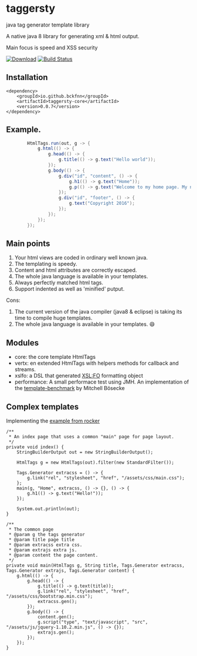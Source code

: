 # taggersty

java tag generator template library

A native java 8 library for generating xml & html output.

Main focus is speed and XSS security

[![Download](https://api.bintray.com/packages/bckfnn/maven/taggersty/images/download.svg)](https://bintray.com/bckfnn/maven/taggersty/_latestVersion)
[![Build Status](https://travis-ci.org/bckfnn/taggersty.svg?branch=master)](https://travis-ci.org/bckfnn/taggersty)

## Installation

    <dependency>
        <groupId>io.github.bckfnn</groupId>
        <artifactId>taggersty-core</artifactId>
        <version>0.0.7</version>
    </dependency>


## Example.

``` java
        HtmlTags.run(out, g -> {
            g.html(() -> {
                g.head(() -> {
                    g.title(() -> g.text("Hello world"));
                });
                g.body(() -> {
                    g.div("id", "content", () -> {
                        g.h1(() -> g.text("Home"));
                        g.p(() -> g.text("Welcome to my home page. My name is Finn"));
                    });
                    g.div("id", "footer", () -> {
                        g.text("Copyright 2016");
                    });
                });
            });
        });
```

## Main points

1. Your html views are coded in ordinary well known java.
2. The templating is speedy.
3. Content and html attributes are correctly escaped.
4. The whole java language is available in your templates.
5. Always perfectly matched html tags.
6. Support indented as well as 'minified' putput. 

Cons:

1. The current version of the java compiler (java8 & eclipse) is taking its time to compile huge templates.
4. The whole java language is available in your templates. :smile:  


## Modules

* core: the core template HtmlTags
* vertx: en extended HtmlTags with helpers methods for callback and streams.
* xslfo: a DSL that generated [XSL:FO](https://www.w3.org/TR/xsl11/) formatting object
* performance: A small performace test using JMH. An implementation of the [template-benchmark](https://github.com/mbosecke/template-benchmark) by Mitchell Bösecke

## Complex templates

Implementing the [example from rocker](https://github.com/fizzed/rocker/blob/master/docs/SYNTAX.md#building-complex-templates)


    /**
     * An index page that uses a common "main" page for page layout.
     */
    private void index() {
        StringBuilderOutput out = new StringBuilderOutput();

        HtmlTags g = new HtmlTags(out).filter(new StandardFilter());
        
        Tags.Generator extracss = () -> {
            g.link("rel", "stylesheet", "href", "/assets/css/main.css");
        };
        main(g, "Home", extracss, () -> {}, () -> {
            g.h1(() -> g.text("Hello!"));
        });
        
        System.out.println(out);
    }
    
    /**
     * The common page
     * @param g the tags generator
     * @param title page title
     * @param extracss extra css.
     * @param extrajs extra js.
     * @param content the page content.
     */
    private void main(HtmlTags g, String title, Tags.Generator extracss, Tags.Generator extrajs, Tags.Generator content) {
        g.html(() -> {
            g.head(() -> {
                g.title(() -> g.text(title));
                g.link("rel", "stylesheet", "href", "/assets/css/bootstrap.min.css");
                extracss.gen();
            });
            g.body(() -> {
                content.gen();
                g.script("type", "text/javascript", "src", "/assets/js/jquery-1.10.2.min.js", () -> {});
                extrajs.gen();
            });
        });
    }
 
